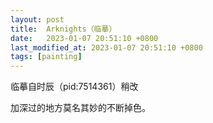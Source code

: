 ```yaml
---
layout: post
title:  Arknights（临摹）
date:   2023-01-07 20:51:10 +0800
last_modified_at: 2023-01-07 20:51:10 +0800
tags: [painting]
---
```



临摹自时辰（pid:7514361）稍改

加深过的地方莫名其妙的不断掉色。
